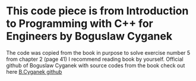 # This code piece is from Introduction to Programming with C++ for Engineers by Boguslaw Cyganek

The code was copied from the book in purpose to solve exercise number 5 from chapter 2 (page 41)
I recommend reading book by yourself. Official github of Boguslaw Cyganek with source codes from the book check out here [B.Cyganek github](https://github.com/BogCyg/BookCpp)
